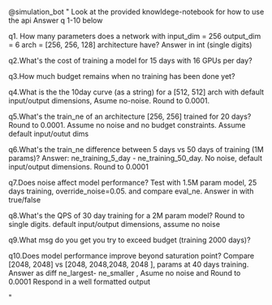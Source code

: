 
@simulation_bot "
Look at the provided knowldege-notebook for how to use the api
Answer q 1-10 below

q1. How many parameters does a   network with 
 input_dim = 256
   output_dim = 6
   arch = [256, 256, 128]
 architecture have? Answer in int (single digits) 

q2.What's the cost of training a model for 15 days with 16 GPUs per day?      

q3.How much budget remains when no training has been done yet?      

q4.What is the the 10day curve (as a string) for a [512, 512] arch with default input/output dimensions, Asume no-noise. Round to 0.0001.         

q5.What's the train_ne  of an architecture [256, 256] trained for 20 days? Round to 0.0001. Assume no noise and no budget constraints. Assume default input/outut dims               

q6.What's the train_ne difference between 5 days vs 50 days of training (1M params)? Answer: ne_training_5_day - ne_training_50_day. No noise, default input/output dimensions.  Round to 0.0001            

q7.Does noise affect model performance? Test with 1.5M param model, 25 days training, override_noise=0.05. and compare eval_ne. Answer in with true/false

q8.What's the QPS of  30 day training for a 2M param model? Round to single digits. default input/output dimensions, assume no noise

q9.What msg do you get you try to exceed budget (training 2000 days)?

q10.Does model performance improve beyond saturation point? Compare  [2048, 2048]  vs   [2048, 2048,2048, 2048 ], params at 40 days training. Answer as diff ne_largest- ne_smaller , Asume no noise and Round to 0.0001
Respond in a well formatted output

"
